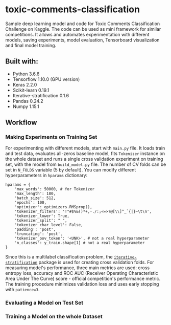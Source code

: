 # toxic-comments-classification
Sample deep learning model and code for Toxic Comments Classification Challenge on Kaggle. The code can be used as mini framework for similar competitions. It allows and automates experimentation with different models, saving experiments, model evaluation, Tensorboard visualization and final model training. 

## Built with:
* Python 3.6.6
* Tensorflow 1.10.0 (GPU version)
* Keras 2.2.0
* Scikit-learn 0.19.1
* Iterative-stratification 0.1.6
* Pandas 0.24.2
* Numpy 1.15.1


## Workflow

### Making Experiments on Training Set
For experimenting with different models, start with `main.py` file. It loads train and test data, evaluates all-zeros baseline model, fits `Tokenizer` instance on the whole dataset and runs a single cross validation experiment on training set, with the model from `build_model.py` file. The number of CV folds can be set in `N_FOLDS` variable (5 by default). You can modify different hyperparameters in `hparams` dictionary:

    hparams = {
        'max_words': 50000, # for Tokenizer
        'max_length': 180,
        'batch_size': 512,
        'epochs': 100,
        'optimizer': optimizers.RMSprop(),
        'tokenizer_filters': '!"#$%&()*+,-./:;<=>?@[\\]^_`{|}~\t\n',
        'tokenizer_lower': True,
        'tokenizer_split': " ",
        'tokenizer_char_level': False,
        'padding': 'post',
        'truncating': 'post',
        'tokenizer_oov_token': '<UNK>', # not a real hyperparameter
        'n_classes': y_train.shape[1] # not a real hyperparameter
    }

Since this is a multilabel classification problem, the [`iterative-stratification`](https://github.com/trent-b/iterative-stratification) package is used for creating cross validation folds. For measuring model's performance, three main metrics are used: cross entropy loss, accuracy and ROC AUC (Receiver Operating Characteristic Area Under The Curve) score - official competition's performance metric. The training procedure minimizes validation loss and uses early stopping with `patience=3`.

### Evaluating a Model on Test Set
### Training a Model on the whole Dataset
